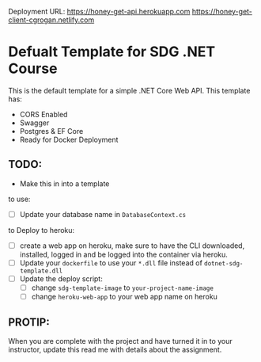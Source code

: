 Deployment URL:
https://honey-get-api.herokuapp.com
https://honey-get-client-cgrogan.netlify.com

# Defualt Template for SDG .NET Course

This is the default template for a simple .NET Core Web API. This template has:

- CORS Enabled
- Swagger
- Postgres & EF Core
- Ready for Docker Deployment

## TODO:

- Make this in into a template

to use:

- [ ] Update your database name in `DatabaseContext.cs`

to Deploy to heroku:

- [ ] create a web app on heroku, make sure to have the CLI downloaded, installed, logged in and be logged into the container via heroku.
- [ ] Update your `dockerfile` to use your `*.dll` file instead of `dotnet-sdg-template.dll`
- [ ] Update the deploy script:
  - [ ] change `sdg-template-image` to `your-project-name-image`
  - [ ] change `heroku-web-app` to your web app name on heroku

## PROTIP:

When you are complete with the project and have turned it in to your instructor, update this read me with details about the assignment.
